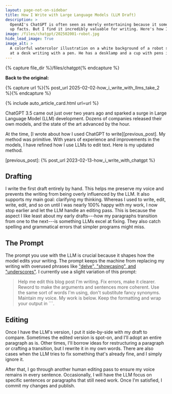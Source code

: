 ```yaml
---
layout: page-not-on-sidebar
title: How I Write with Large Language Models (LLM Draft)
description: >
  OpenAI's ChatGPT is often seen as merely entertaining because it sometimes makes
  up facts. But I find it incredibly valuable for writing. Here's how I use it.
image: /files/chatgpt/202502001-robot.jpg
hide_lead_image: True
image_alt: >
  A colorful watercolor illustration on a white background of a robot sitting
  at a desk writing with a pen. He has a desklamp and a cup with pens in it.
---
```


{% capture file_dir %}/files/chatgpt{% endcapture %}

**Back to the original:**

{% capture url %}{% post_url 2025-02-02-how_i_write_with_llms_take_2 %}{% endcapture %}
<div class="card-grid">
  {% include auto_article_card.html url=url %}
</div>

ChatGPT 3.5 came out just over two years ago and sparked a surge in Large
Language Model (LLM) development. Dozens of companies released their own
models, and the state of the art advanced by the hour.

At the time, [I wrote about how I used ChatGPT to write][previous_post]. My
method was primitive. With years of experience and improvements in the models,
I have refined how I use LLMs to edit text. Here is my updated method.

[previous_post]: {% post_url 2023-02-13-how_i_write_with_chatgpt %}

## Drafting

I write the first draft entirely by hand. This helps me preserve my voice and
prevents the writing from being overly influenced by the LLM. It also supports
my main goal: clarifying my thinking. Whereas I used to write, edit, write,
edit, and so on until I was nearly 100% happy with my work, I now stop earlier
and let the LLM handle an editing pass. This is because the aspect I like
least about my early drafts---how my paragraphs transition from one to the
next---is something LLMs excel at fixing. They also catch spelling and
grammatical errors that simpler programs might miss.

## The Prompt

The prompt you use with the LLM is crucial because it shapes how the model
edits your writing. The prompt keeps the machine from replacing my writing
with overused phrases like ["delve", "showcasing", and "underscores"][ars]. I
currently use a slight variation of this prompt:

> Help me edit this blog post I'm writing. Fix errors, make it clearer. Reword
> to make the arguments and sentences more coherent. Use the same sort of
> words I'm using, don't substitute fancy synonyms. Maintain my voice. My work
> is below. Keep the formatting and wrap your output in \`\`\`.

[ars]: https://arstechnica.com/ai/2024/07/the-telltale-words-that-could-identify-generative-ai-text/

## Editing

Once I have the LLM's version, I put it side-by-side with my draft to compare.
Sometimes the edited version is spot-on, and I'll adopt an entire paragraph as
is. Other times, I'll borrow ideas for restructuring a paragraph or crafting a
transition, but I rewrite it in my own words. There are also cases when the
LLM tries to fix something that's already fine, and I simply ignore it.

After that, I go through another human editing pass to ensure my voice remains
in every sentence. Occasionally, I will have the LLM focus on specific
sentences or paragraphs that still need work. Once I'm satisfied, I commit my
changes and publish.
